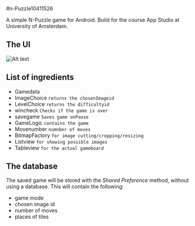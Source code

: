 #n-Puzzle10411526

A simple N-Puzzle game for Android. Build for the course App Studio at University of Amsterdam.

## The UI
![Alt text](http://i.imgur.com/p5UJqy8.png)

## List of ingredients
- Gamedata
 - ImageChoice `returns the chosenImageid`
 - LevelChoice `returns the difficultyid`
 - wincheck `Checks if the game is over`
 - savegame `Saves game onPause`
- GameLogic `contains the game`
- Movenumber `numnber of moves`
- BitmapFactory `for image cutting/cropping/resizing`
- Listview `for showing possible images`
- Tableview `for the actual gameboard`

## The database
The saved game will be stored with the _Shared Preference_ method, without using a database. This will contain the following:
- game mode
- chosen image id
- number of moves
- places of tiles